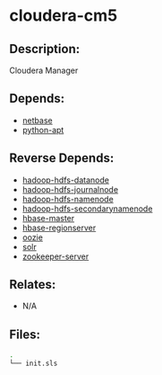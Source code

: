 # cloudera-cm5

## Description:

Cloudera Manager

## Depends:

  -  [netbase](/salt/netbase)
  -  [python-apt](/salt/python-apt)

## Reverse Depends:

  -  [hadoop-hdfs-datanode](/salt/hadoop-hdfs-datanode)
  -  [hadoop-hdfs-journalnode](/salt/hadoop-hdfs-journalnode)
  -  [hadoop-hdfs-namenode](/salt/hadoop-hdfs-namenode)
  -  [hadoop-hdfs-secondarynamenode](/salt/hadoop-hdfs-secondarynamenode)
  -  [hbase-master](/salt/hbase-master)
  -  [hbase-regionserver](/salt/hbase-regionserver)
  -  [oozie](/salt/oozie)
  -  [solr](/salt/solr)
  -  [zookeeper-server](/salt/zookeeper-server)

## Relates:

  -  N/A

## Files:

```bash
.
└── init.sls
```
